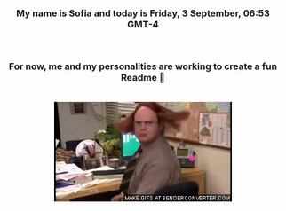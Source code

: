 


<div align="center">
<h3 >My name is Sofia and today is Friday, 3 September, 06:53 GMT-4</h3><br>
<h3 >For now, me and my personalities are working to create a fun Readme 👋
</h3><br>
<img src='img/dwight.gif' alt='working...'/>
</div>
